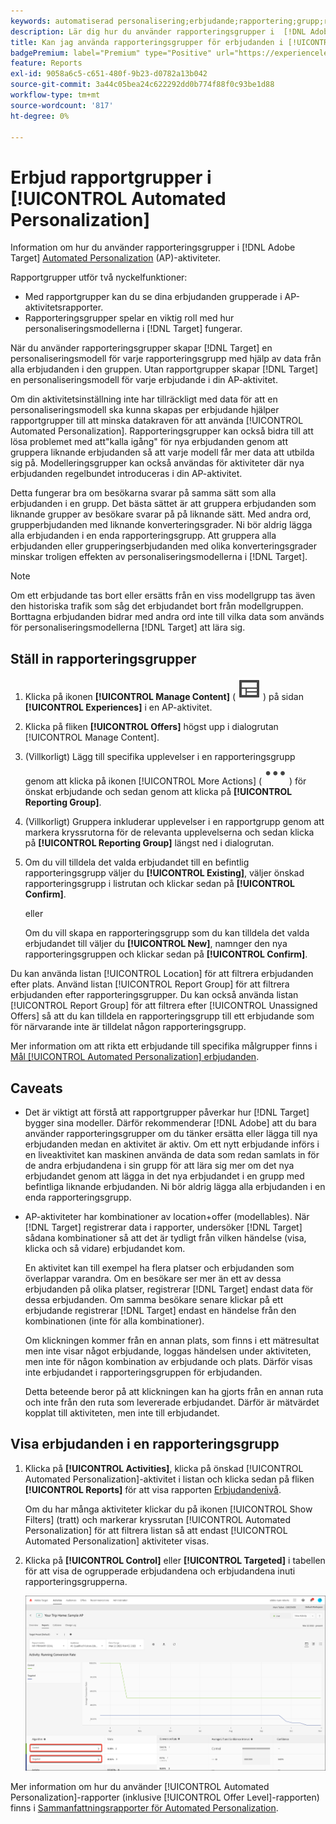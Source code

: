 ```yaml
---
keywords: automatiserad personalisering;erbjudande;rapportering;grupp;rapporteringsgrupp;ap
description: Lär dig hur du använder rapporteringsgrupper i  [!DNL Adobe Target] [!UICONTROL Automated Personalization] aktiviteter.
title: Kan jag använda rapporteringsgrupper för erbjudanden i [!UICONTROL Automated Personalization] aktiviteter?
badgePremium: label="Premium" type="Positive" url="https://experienceleague.adobe.com/docs/target/using/introduction/intro.html?lang=en#premium newtab=true" tooltip="Se vad som ingår i Target Premium."
feature: Reports
exl-id: 9058a6c5-c651-480f-9b23-d0782a13b042
source-git-commit: 3a44c05bea24c622292dd0b774f88f0c93be1d88
workflow-type: tm+mt
source-wordcount: '817'
ht-degree: 0%

---
```


# Erbjud rapportgrupper i [!UICONTROL Automated Personalization]

Information om hur du använder rapporteringsgrupper i [!DNL Adobe Target] [Automated Personalization](/help/main/c-activities/t-automated-personalization/automated-personalization.md) (AP)-aktiviteter.

Rapportgrupper utför två nyckelfunktioner:

* Med rapportgrupper kan du se dina erbjudanden grupperade i AP-aktivitetsrapporter.
* Rapporteringsgrupper spelar en viktig roll med hur personaliseringsmodellerna i [!DNL Target] fungerar.

När du använder rapporteringsgrupper skapar [!DNL Target] en personaliseringsmodell för varje rapporteringsgrupp med hjälp av data från alla erbjudanden i den gruppen. Utan rapportgrupper skapar [!DNL Target] en personaliseringsmodell för varje erbjudande i din AP-aktivitet.

Om din aktivitetsinställning inte har tillräckligt med data för att en personaliseringsmodell ska kunna skapas per erbjudande hjälper rapportgrupper till att minska datakraven för att använda [!UICONTROL Automated Personalization]. Rapporteringsgrupper kan också bidra till att lösa problemet med att&quot;kalla igång&quot; för nya erbjudanden genom att gruppera liknande erbjudanden så att varje modell får mer data att utbilda sig på. Modelleringsgrupper kan också användas för aktiviteter där nya erbjudanden regelbundet introduceras i din AP-aktivitet.

Detta fungerar bra om besökarna svarar på samma sätt som alla erbjudanden i en grupp. Det bästa sättet är att gruppera erbjudanden som liknande grupper av besökare svarar på på liknande sätt. Med andra ord, grupperbjudanden med liknande konverteringsgrader. Ni bör aldrig lägga alla erbjudanden i en enda rapporteringsgrupp. Att gruppera alla erbjudanden eller grupperingserbjudanden med olika konverteringsgrader minskar troligen effekten av personaliseringsmodellerna i [!DNL Target].

>[!NOTE]
>
>Om ett erbjudande tas bort eller ersätts från en viss modellgrupp tas även den historiska trafik som såg det erbjudandet bort från modellgruppen. Borttagna erbjudanden bidrar med andra ord inte till vilka data som används för personaliseringsmodellerna [!DNL Target] att lära sig.

## Ställ in rapporteringsgrupper

1. Klicka på ikonen **[!UICONTROL Manage Content]** ( ![ikonen Hantera innehåll](/help/main/assets/icons/Experience.svg) ) på sidan **[!UICONTROL Experiences]** i en AP-aktivitet.
1. Klicka på fliken **[!UICONTROL Offers]** högst upp i dialogrutan [!UICONTROL Manage Content].
1. (Villkorligt) Lägg till specifika upplevelser i en rapporteringsgrupp genom att klicka på ikonen [!UICONTROL More Actions] ( ![ikonen Fler åtgärder](/help/main/assets/icons/MoreSmall.svg) ) för önskat erbjudande och sedan genom att klicka på **[!UICONTROL Reporting Group]**.

1. (Villkorligt) Gruppera inkluderar upplevelser i en rapportgrupp genom att markera kryssrutorna för de relevanta upplevelserna och sedan klicka på **[!UICONTROL Reporting Group]** längst ned i dialogrutan.

1. Om du vill tilldela det valda erbjudandet till en befintlig rapporteringsgrupp väljer du **[!UICONTROL Existing]**, väljer önskad rapporteringsgrupp i listrutan och klickar sedan på **[!UICONTROL Confirm]**.

   eller

   Om du vill skapa en rapporteringsgrupp som du kan tilldela det valda erbjudandet till väljer du **[!UICONTROL New]**, namnger den nya rapporteringsgruppen och klickar sedan på **[!UICONTROL Confirm]**.

Du kan använda listan [!UICONTROL Location] för att filtrera erbjudanden efter plats. Använd listan [!UICONTROL Report Group] för att filtrera erbjudanden efter rapporteringsgrupper. Du kan också använda listan [!UICONTROL Report Group] för att filtrera efter [!UICONTROL Unassigned Offers] så att du kan tilldela en rapporteringsgrupp till ett erbjudande som för närvarande inte är tilldelat någon rapporteringsgrupp.

Mer information om att rikta ett erbjudande till specifika målgrupper finns i [Mål [!UICONTROL Automated Personalization] erbjudanden](/help/main/c-activities/t-automated-personalization/ap-target-offers.md#task_F207ED7A41B84FD39BB6FCBFABF4B23E).

## Caveats

* Det är viktigt att förstå att rapportgrupper påverkar hur [!DNL Target] bygger sina modeller. Därför rekommenderar [!DNL Adobe] att du bara använder rapporteringsgrupper om du tänker ersätta eller lägga till nya erbjudanden medan en aktivitet är aktiv. Om ett nytt erbjudande införs i en liveaktivitet kan maskinen använda de data som redan samlats in för de andra erbjudandena i sin grupp för att lära sig mer om det nya erbjudandet genom att lägga in det nya erbjudandet i en grupp med befintliga liknande erbjudanden. Ni bör aldrig lägga alla erbjudanden i en enda rapporteringsgrupp.

* AP-aktiviteter har kombinationer av location+offer (modellables). När [!DNL Target] registrerar data i rapporter, undersöker [!DNL Target] sådana kombinationer så att det är tydligt från vilken händelse (visa, klicka och så vidare) erbjudandet kom.

  En aktivitet kan till exempel ha flera platser och erbjudanden som överlappar varandra. Om en besökare ser mer än ett av dessa erbjudanden på olika platser, registrerar [!DNL Target] endast data för dessa erbjudanden. Om samma besökare senare klickar på ett erbjudande registrerar [!DNL Target] endast en händelse från den kombinationen (inte för alla kombinationer).

  Om klickningen kommer från en annan plats, som finns i ett mätresultat men inte visar något erbjudande, loggas händelsen under aktiviteten, men inte för någon kombination av erbjudande och plats. Därför visas inte erbjudandet i rapporteringsgruppen för erbjudanden.

  Detta beteende beror på att klickningen kan ha gjorts från en annan ruta och inte från den ruta som levererade erbjudandet. Därför är mätvärdet kopplat till aktiviteten, men inte till erbjudandet.

## Visa erbjudanden i en rapporteringsgrupp

1. Klicka på **[!UICONTROL Activities]**, klicka på önskad [!UICONTROL Automated Personalization]-aktivitet i listan och klicka sedan på fliken **[!UICONTROL Reports]** för att visa rapporten [Erbjudandenivå](/help/main/c-reports/personalization-reports/reports-ap.md).

   Om du har många aktiviteter klickar du på ikonen [!UICONTROL Show Filters] (tratt) och markerar kryssrutan [!UICONTROL Automated Personalization] för att filtrera listan så att endast [!UICONTROL Automated Personalization] aktiviteter visas.

1. Klicka på **[!UICONTROL Control]** eller **[!UICONTROL Targeted]** i tabellen för att visa de ogrupperade erbjudandena och erbjudandena inuti rapporteringsgrupperna.

   ![Erbjudandegrupper: Kontroll och målinriktning](/help/main/c-reports/c-report-settings/assets/offer-groups.png)

Mer information om hur du använder [!UICONTROL Automated Personalization]-rapporter (inklusive [!UICONTROL Offer Level]-rapporten) finns i [Sammanfattningsrapporter för Automated Personalization](/help/main/c-reports/personalization-reports/reports-ap.md).
